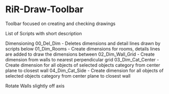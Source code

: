 # RiR-Draw-Toolbar
Toolbar focused on creating and checking drawings

List of Scripts with short description

Dimensioning
00_Del_Dim - Deletes dimensions and detail lines drawn by scripts below
01_Dim_Rooms - Create dimensions for rooms, details lines are added to draw the dimensions between
02_Dim_Wall_Grid - Create dimension from walls to nearest perpendicular grid
03_Dim_Cat_Center - Create dimension for all objects of selected objects category from center plane to closest wall
04_Dim_Cat_Side - Create dimension for all objects of selected objects category from center plane to closest wall

Rotate Walls slightly off axis

